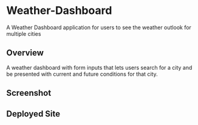 # Weather-Dashboard
A Weather Dashboard application for users to see the weather outlook for multiple cities

## Overview
A weather dashboard with form inputs that lets users search for a city and be presented with current and future conditions for that city.

## Screenshot

## Deployed Site

